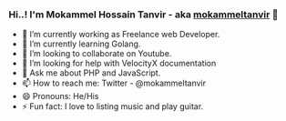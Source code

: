 ### Hi..! I'm Mokammel Hossain Tanvir - aka [mokammeltanvir][website] 👋


- 🔭 I’m currently working as Freelance web Developer.
- 🌱 I’m currently learning Golang.
- 👯 I’m looking to collaborate on Youtube.
- 🤔 I’m looking for help with VelocityX documentation
- 💬 Ask me about PHP and JavaScript.
- 📫 How to reach me: Twitter - @mokammeltanvir
- 😄 Pronouns: He/His
- ⚡ Fun fact: I love to listing music and play guitar.

[website]: https://mokammeltanvir.com
